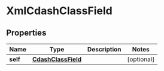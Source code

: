 
# XmlCdashClassField

## Properties
| Name | Type | Description | Notes |
| ------------ | ------------- | ------------- | ------------- |
| **self** | [**CdashClassField**](CdashClassField.md) |  |  [optional] |



